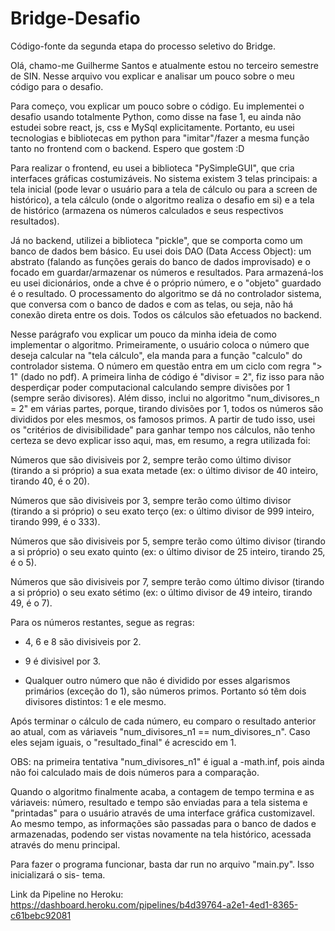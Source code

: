 # Bridge-Desafio
Código-fonte da segunda etapa do processo seletivo do Bridge.

Olá, chamo-me Guilherme Santos e atualmente estou no terceiro semestre de SIN.
Nesse arquivo vou explicar e analisar um pouco sobre o meu código para o desafio.

Para começo, vou explicar um pouco sobre o código. Eu implementei o desafio usando
totalmente Python, como disse na fase 1, eu ainda não estudei sobre react, js, css e MySql
explicitamente. Portanto, eu usei tecnologias e bibliotecas em python para "imitar"/fazer a
mesma função tanto no frontend com o backend. Espero que gostem :D

Para realizar o frontend, eu usei a biblioteca "PySimpleGUI", que cria interfaces gráficas
costumizáveis. No sistema existem 3 telas principais: a tela inicial (pode levar o usuário
para a tela de cálculo ou para a screen de histórico), a tela cálculo (onde o algoritmo
realiza o desafio em si) e a tela de histórico (armazena os números calculados e seus respectivos
resultados). 

Já no backend, utilizei a biblioteca "pickle", que se comporta como um banco de dados bem
básico. Eu usei dois DAO (Data Access Object): um abstrato (falando as funções gerais do
banco de dados improvisado) e o focado em guardar/armazenar os números e resultados.
Para armazená-los eu usei dicionários, onde a chve é o próprio número, e o "objeto" guardado
é o resultado. O processamento do algoritmo se dá no controlador sistema, que conversa com o
banco de dados e com as telas, ou seja, não há conexão direta entre os dois. Todos os cálculos
são efetuados no backend.

Nesse parágrafo vou explicar um pouco da minha ideia de como implementar o algoritmo.
Primeiramente, o usuário coloca o número que deseja calcular na "tela cálculo", ela manda
para a função "calculo" do controlador sistema. O número em questão entra em um ciclo com
regra "> 1" (dado no pdf). A primeira linha de código é "divisor = 2", fiz isso para não 
desperdiçar poder computacional calculando sempre divisões por 1 (sempre serão divisores).
Além disso, inclui no algoritmo "num_divisores_n = 2" em várias partes, porque, tirando divisões por
1, todos os números são divididos por eles mesmos, os famosos primos.
A partir de tudo isso, usei os "critérios de divisibilidade" para ganhar tempo nos cálculos,
não tenho certeza se devo explicar isso aqui, mas, em resumo, a regra utilizada foi:

Números que são divisiveis por 2, sempre terão como último divisor (tirando a si próprio) a
sua exata metade (ex: o último divisor de 40 inteiro, tirando 40, é o 20).

Números que são divisiveis por 3, sempre terão como último divisor (tirando a si próprio) o
seu exato terço (ex: o último divisor de 999 inteiro, tirando 999, é o 333).

Números que são divisiveis por 5, sempre terão como último divisor (tirando a si próprio) o
seu exato quinto (ex: o último divisor de 25 inteiro, tirando 25, é o 5).

Números que são divisiveis por 7, sempre terão como último divisor (tirando a si próprio) o
seu exato sétimo (ex: o último divisor de 49 inteiro, tirando 49, é o 7).

Para os números restantes, segue as regras: 

- 4, 6 e 8 são divisiveis por 2.
- 9 é divisivel por 3.

- Qualquer outro número que não é dividido por esses algarismos primários (exceção do 1), são
  números primos. Portanto só têm dois divisores distintos: 1 e ele mesmo.

Após terminar o cálculo de cada número, eu comparo o resultado anterior ao atual, com as váriaveis
"num_divisores_n1 == num_divisores_n". Caso eles sejam iguais, o "resultado_final" é acrescido em 1.

OBS: na primeira tentativa "num_divisores_n1" é igual a -math.inf, pois ainda não foi calculado
mais de dois números para a comparação.

Quando o algoritmo finalmente acaba, a contagem de tempo termina e as váriaveis: número, resultado e
tempo são enviadas para a tela sistema e "printadas" para o usuário através de uma interface gráfica
customizavel. Ao mesmo tempo, as informações são passadas para o banco de dados e armazenadas, podendo
ser vistas novamente na tela histórico, acessada através do menu principal.

Para fazer o programa funcionar, basta dar run no arquivo "main.py". Isso inicializará o sis-
tema.

Link da Pipeline no Heroku:
https://dashboard.heroku.com/pipelines/b4d39764-a2e1-4ed1-8365-c61bebc92081
